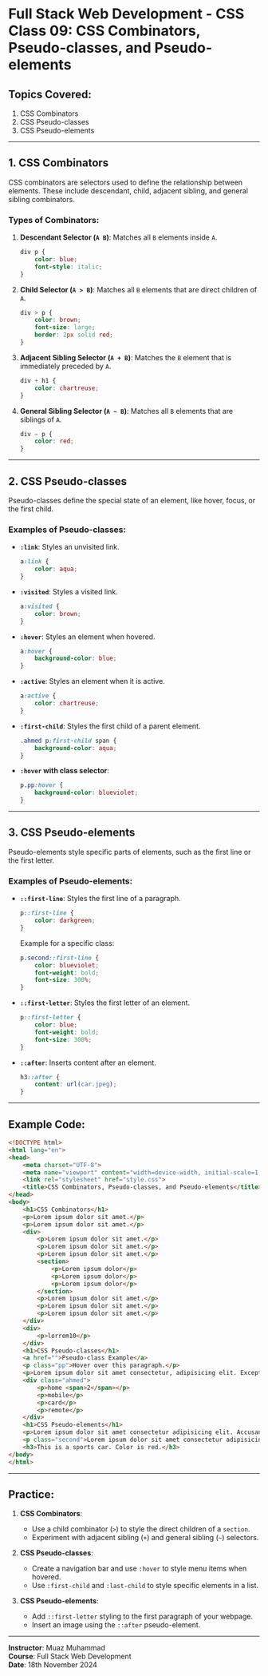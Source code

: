 # Full Stack Web Development - CSS Class 09: CSS Combinators, Pseudo-classes, and Pseudo-elements

## Topics Covered:
1. CSS Combinators  
2. CSS Pseudo-classes  
3. CSS Pseudo-elements  

---

## 1. CSS Combinators

CSS combinators are selectors used to define the relationship between elements. These include descendant, child, adjacent sibling, and general sibling combinators.

### Types of Combinators:
1. **Descendant Selector (`A B`)**: Matches all `B` elements inside `A`.
   ```css
   div p {
       color: blue;
       font-style: italic;
   }
   ```
2. **Child Selector (`A > B`)**: Matches all `B` elements that are direct children of `A`.
   ```css
   div > p {
       color: brown;
       font-size: large;
       border: 2px solid red;
   }
   ```
3. **Adjacent Sibling Selector (`A + B`)**: Matches the `B` element that is immediately preceded by `A`.
   ```css
   div + h1 {
       color: chartreuse;
   }
   ```
4. **General Sibling Selector (`A ~ B`)**: Matches all `B` elements that are siblings of `A`.
   ```css
   div ~ p {
       color: red;
   }
   ```

---

## 2. CSS Pseudo-classes

Pseudo-classes define the special state of an element, like hover, focus, or the first child.

### Examples of Pseudo-classes:
- **`:link`**: Styles an unvisited link.
   ```css
   a:link {
       color: aqua;
   }
   ```
- **`:visited`**: Styles a visited link.
   ```css
   a:visited {
       color: brown;
   }
   ```
- **`:hover`**: Styles an element when hovered.
   ```css
   a:hover {
       background-color: blue;
   }
   ```
- **`:active`**: Styles an element when it is active.
   ```css
   a:active {
       color: chartreuse;
   }
   ```
- **`:first-child`**: Styles the first child of a parent element.
   ```css
   .ahmed p:first-child span {
       background-color: aqua;
   }
   ```
- **`:hover` with class selector**:
   ```css
   p.pp:hover {
       background-color: blueviolet;
   }
   ```

---

## 3. CSS Pseudo-elements

Pseudo-elements style specific parts of elements, such as the first line or the first letter.

### Examples of Pseudo-elements:
- **`::first-line`**: Styles the first line of a paragraph.
   ```css
   p::first-line {
       color: darkgreen;
   }
   ```
   Example for a specific class:
   ```css
   p.second::first-line {
       color: blueviolet;
       font-weight: bold;
       font-size: 300%;
   }
   ```
- **`::first-letter`**: Styles the first letter of an element.
   ```css
   p::first-letter {
       color: blue;
       font-weight: bold;
       font-size: 300%;
   }
   ```
- **`::after`**: Inserts content after an element.
   ```css
   h3::after {
       content: url(car.jpeg);
   }
   ```

---

## Example Code:

```html
<!DOCTYPE html>
<html lang="en">
<head>
    <meta charset="UTF-8">
    <meta name="viewport" content="width=device-width, initial-scale=1.0">
    <link rel="stylesheet" href="style.css">
    <title>CSS Combinators, Pseudo-classes, and Pseudo-elements</title>
</head>
<body>
    <h1>CSS Combinators</h1>
    <p>Lorem ipsum dolor sit amet.</p>
    <p>Lorem ipsum dolor sit amet.</p>
    <div>
        <p>Lorem ipsum dolor sit amet.</p>
        <p>Lorem ipsum dolor sit amet.</p>
        <p>Lorem ipsum dolor sit amet.</p>
        <section>
            <p>Lorem ipsum dolor</p>
            <p>Lorem ipsum dolor</p>
            <p>Lorem ipsum dolor</p>
        </section>
        <p>Lorem ipsum dolor sit amet.</p>
        <p>Lorem ipsum dolor sit amet.</p>
        <p>Lorem ipsum dolor sit amet.</p>
    </div>
    <div>
        <p>lorrem10</p>
    </div>
    <h1>CSS Pseudo-classes</h1>
    <a href="">Pseudo-class Example</a>
    <p class="pp">Hover over this paragraph.</p>
    <p>Lorem ipsum dolor sit amet consectetur, adipisicing elit. Excepturi, voluptatibus!</p>
    <div class="ahmed">
        <p>home <span>2</span></p>
        <p>mobile</p>
        <p>card</p>
        <p>remote</p>
    </div>
    <h1>CSS Pseudo-elements</h1>
    <p>Lorem ipsum dolor sit amet consectetur adipisicing elit. Accusantium rerum, quod harum incidunt pariatur ullam cupiditate nobis quibusdam est non nihil maiores facere inventore dignissimos autem voluptates aliquid quaerat qui ducimus. Cum odit ab distinctio velit officia. Voluptate labore delectus corrupti recusandae laborum dolores possimus quaerat est. Deserunt, at repellendus.</p>
    <p class="second">Lorem ipsum dolor sit amet consectetur adipisicing elit. Quos, aliquid.</p>
    <h3>This is a sports car. Color is red.</h3>
</body>
</html>
```

---

## Practice:

1. **CSS Combinators**:
   - Use a child combinator (`>`) to style the direct children of a `section`.
   - Experiment with adjacent sibling (`+`) and general sibling (`~`) selectors.

2. **CSS Pseudo-classes**:
   - Create a navigation bar and use `:hover` to style menu items when hovered.
   - Use `:first-child` and `:last-child` to style specific elements in a list.

3. **CSS Pseudo-elements**:
   - Add `::first-letter` styling to the first paragraph of your webpage.
   - Insert an image using the `::after` pseudo-element.

---

**Instructor**: Muaz Muhammad  
**Course**: Full Stack Web Development  
**Date**: 18th November 2024